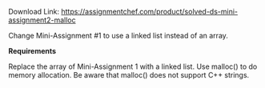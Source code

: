 Download Link: https://assignmentchef.com/product/solved-ds-mini-assignment2-malloc
<br>



Change Mini-Assignment #1 to use a linked list instead of an array.

<strong>Requirements</strong>

Replace the array of Mini-Assignment 1 with a linked list. Use malloc() to do memory allocation. Be aware that malloc() does not support C++ strings.